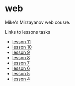 # web
<p>
  Mike's Mirzayanov web cousre.
</p>
<p>
  Links to lessons tasks
</p>
<ul>
  <li><a href="https://docs.google.com/document/d/1pu2SwlU2BF0nh14Pq3WaGiJH6slwkyFM1y2KafApEYI/edit?usp=sharing">lesson 11</a></li>
  <li><a href="https://docs.google.com/document/d/16X65r1YW5SpJ1_Z8XI12y0yx89cf15b5LHZU4ljfoEQ/edit?usp=sharing">lesson 10</a></li>
  <li><a href="https://docs.google.com/document/d/1pg-Ooi17-xjTAsiLHt2wo_ugl6XYiS7dN0vtLU2enl8/edit?usp=sharing">lesson 9</a></li>
  <li><a href="https://docs.google.com/document/d/1-ONDK3whsOuPgW9x9dAy5-yFpeA1Wotn6uRmisrvFzk/edit?usp=sharing">lesson 8</a></li>
  <li><a href="https://docs.google.com/document/d/1ItCerd0abkTy4ScIyXkjeVUIAFGl0RaY3FEOxKSnVj4/edit?usp=sharing">lesson 7</a></li>
  <li><a href="https://docs.google.com/document/d/11PCkFwCRrNGlyWZYsxuNTHgnFcNczlS1A8OGpeKO8lM/edit?usp=sharing">lesson 6</a></li>
  <li><a href="https://docs.google.com/document/d/1Zj_tnpABIt-oFq9Yt1wq4BR0b_0hOWev9zWGSj08T7k/edit?usp=sharing">lesson 5</a></li>
  <li><a href="https://docs.google.com/document/d/1-wpwd4F62tKpRNcjszI-Eaa0-iSAYW6ZQFtmNnN8UY8/edit?usp=sharing">lesson 4</a></li>
</ul>
